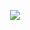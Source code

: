 <p align="center">
  <a href="https://github.com/Kelniit">
    <img src="https://readme-typing-svg.demolab.com?font=Fira+Code&duration=500&pause=100&color=5ADEFF&center=true&repeat=false&random=false&width=435&lines=Hi!+Kelvin's+Github">
  </a>
</p>
